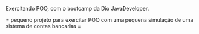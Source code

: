 Exercitando POO, com o bootcamp da Dio JavaDeveloper.

= pequeno projeto para exercitar POO com uma pequena simulação de uma sistema de contas bancarias =
